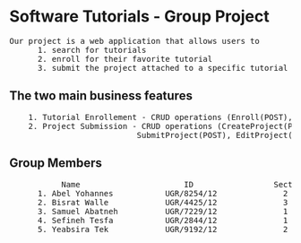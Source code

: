 # Software Tutorials - Group Project
<pre>
Our project is a web application that allows users to 
      1. search for tutorials
      2. enroll for their favorite tutorial
      3. submit the project attached to a specific tutorial track
</pre>
## The two main business features

<pre>
    1. Tutorial Enrollement - CRUD operations (Enroll(POST), UnEnroll(DELETE), ViewTutorial(GET))
    2. Project Submission - CRUD operations (CreateProject(POST), DeleteProject(DELETE), 
                           SubmitProject(POST), EditProject(PUT), ViewProject(GET))
</pre>
      
## Group Members

<pre>
           Name                      ID                 Section
      1. Abel Yohannes           UGR/8254/12              2
      2. Bisrat Walle            UGR/4425/12              3
      3. Samuel Abatneh          UGR/7229/12              1
      4. Sefineh Tesfa           UGR/2844/12              1
      5. Yeabsira Tek            UGR/9192/12              2

</pre>
